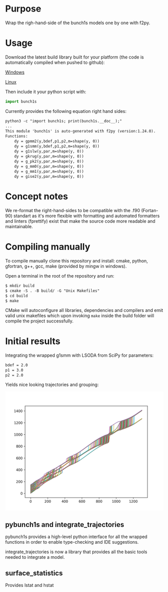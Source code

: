 # Purpose

Wrap the righ-hand-side of the bunch1s models one by one with f2py.

# Usage

Download the latest build library built for your platform (the code is automatically compiled when pushed to github):

[Windows](https://nightly.link/vasilvas99/bunch1s_f2py/workflows/compile-bunch1s/main/build_windows.zip?h=5e973cebe0192e1902ec70ffb6946e18b78a24b2)

[Linux](https://nightly.link/vasilvas99/bunch1s_f2py/workflows/compile-bunch1s/main/build_unix.zip?h=5e973cebe0192e1902ec70ffb6946e18b78a24b2)

Then include it your python script with:

```python
import bunch1s
```

Currently provides the following equation right hand sides:

```shell
python3 -c "import bunch1s; print(bunch1s.__doc__);"
...
This module 'bunch1s' is auto-generated with f2py (version:1.24.0).
Functions:
    dy = gpmm2(y,bdef,p1,p2,m=shape(y, 0))
    dy = g1smm(y,bdef,p1,p2,m=shape(y, 0))
    dy = g1slw(y,par,m=shape(y, 0))
    dy = gkrug(y,par,m=shape(y, 0))
    dy = g_pk2(y,par,m=shape(y, 0))
    dy = g_mm0(y,par,m=shape(y, 0))
    dy = g_mm1(y,par,m=shape(y, 0))
    dy = gise2(y,par,m=shape(y, 0))
```

# Concept notes

We re-format the right-hand-sides to be compatible with the .f90 (Fortan-90) standart as it's more flexible with formatting
and automated formatters and linters (fprettify) exist that make the source code more readable and maintainable.

# Compiling manually

To compile manually clone this repository and install: cmake, python, gfortran, g++, gcc, make (provided by mingw in windows).

Open a terminal in the root of the repository and run:

```shell
$ mkdir build
$ cmake -S . -B build/ -G "Unix Makefiles"
$ cd build
$ make
```

CMake will autoconfigure all libraries, dependencies and compilers and emit valid unix makefiles which upon invoking `make` inside the build folder will compile the project successfully.

# Initial results

Integrating the wrapped g1smm with LSODA from SciPy for parameters:

```
bdef = 2.0
p1 = 3.0
p2 = 2.0
```

Yields nice looking trajectories and grouping:

![g1smm](initial_results/g1smm.png)


## pybunch1s and integrate_trajectories

pybunch1s provides a high-level python interface for all the wrapped functions in order to enable type-checking and IDE suggestions.

integrate_trajectories is now a library that provides all the basic tools needed to integrate a model.

## surface_statistics

Provides lstat and hstat